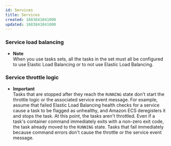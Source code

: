```yaml
---
id: Services
title: Services
created: 1683841041000
updated: 1683841041000
---
```

### Service load balancing

- **Note**  
When you use tasks sets, all the tasks in the set must all be configured to use Elastic Load Balancing or to not use Elastic Load Balancing\.


### Service throttle logic

- **Important**  
Tasks that are stopped after they reach the `RUNNING` state don't start the throttle logic or the associated service event message\. For example, assume that failed Elastic Load Balancing health checks for a service cause a task to be flagged as unhealthy, and Amazon ECS deregisters it and stops the task\. At this point, the tasks aren't throttled\. Even if a task's container command immediately exits with a non\-zero exit code, the task already moved to the `RUNNING` state\. Tasks that fail immediately because command errors don't cause the throttle or the service event message\.


